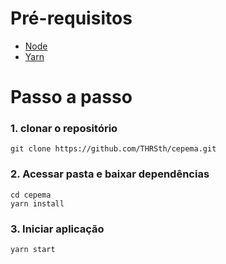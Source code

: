 
# Pré-requisitos

 - [Node](https://nodejs.org/en/download/)
 - [Yarn](https://classic.yarnpkg.com/en/docs/install#debian-stable)

# Passo a passo

### 1. clonar o repositório

```
git clone https://github.com/THRSth/cepema.git
```

### 2. Acessar pasta e baixar dependências

```
cd cepema
yarn install
```

### 3. Iniciar aplicação

```
yarn start
```
